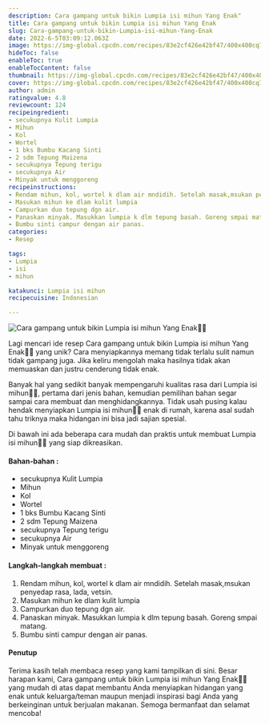 ```yaml
---
description: Cara gampang untuk bikin Lumpia isi mihun Yang Enak"
title: Cara gampang untuk bikin Lumpia isi mihun Yang Enak
slug: Cara-gampang-untuk-bikin-Lumpia-isi-mihun-Yang-Enak
date: 2022-6-5T03:09:12.063Z
image: https://img-global.cpcdn.com/recipes/83e2cf426e42bf47/400x400cq70/photo.jpg
hideToc: false
enableToc: true
enableTocContent: false
thumbnail: https://img-global.cpcdn.com/recipes/83e2cf426e42bf47/400x400cq70/photo.jpg
cover: https://img-global.cpcdn.com/recipes/83e2cf426e42bf47/400x400cq70/photo.jpg
author: admin
ratingvalue: 4.8
reviewcount: 124
recipeingredient:
- secukupnya Kulit Lumpia
- Mihun
- Kol
- Wortel
- 1 bks Bumbu Kacang Sinti
- 2 sdm Tepung Maizena
- secukupnya Tepung terigu
- secukupnya Air
- Minyak untuk menggoreng
recipeinstructions:
- Rendam mihun, kol, wortel k dlam air mndidih. Setelah masak,msukan penyedap rasa, lada, vetsin.
- Masukan mihun ke dlam kulit lumpia
- Campurkan duo tepung dgn air.
- Panaskan minyak. Masukkan lumpia k dlm tepung basah. Goreng smpai matang.
- Bumbu sinti campur dengan air panas.
categories:
- Resep

tags:
- Lumpia
- isi
- mihun

katakunci: Lumpia isi mihun
recipecuisine: Indonesian

---
```


![Cara gampang untuk bikin Lumpia isi mihun Yang Enak👩‍🍳](https://img-global.cpcdn.com/recipes/83e2cf426e42bf47/400x400cq70/photo.jpg)

Lagi mencari ide resep Cara gampang untuk bikin Lumpia isi mihun Yang Enak👩‍🍳 yang unik? Cara menyiapkannya memang tidak terlalu sulit namun tidak gampang juga. Jika keliru mengolah maka hasilnya tidak akan memuaskan dan justru cenderung tidak enak.

Banyak hal yang sedikit banyak mempengaruhi kualitas rasa dari Lumpia isi mihun👩‍🍳, pertama dari jenis bahan, kemudian pemilihan bahan segar sampai cara membuat dan menghidangkannya. Tidak usah pusing kalau hendak menyiapkan Lumpia isi mihun👩‍🍳 enak di rumah, karena asal sudah tahu triknya maka hidangan ini bisa jadi sajian spesial.

Di bawah ini ada beberapa cara mudah dan praktis untuk membuat Lumpia isi mihun👩‍🍳 yang siap dikreasikan.

<!--inarticleads1-->

#### Bahan-bahan :

- secukupnya Kulit Lumpia
- Mihun
- Kol
- Wortel
- 1 bks Bumbu Kacang Sinti
- 2 sdm Tepung Maizena
- secukupnya Tepung terigu
- secukupnya Air
- Minyak untuk menggoreng

<!--inarticleads2-->

#### Langkah-langkah membuat :

1. Rendam mihun, kol, wortel k dlam air mndidih. Setelah masak,msukan penyedap rasa, lada, vetsin.
1. Masukan mihun ke dlam kulit lumpia
1. Campurkan duo tepung dgn air.
1. Panaskan minyak. Masukkan lumpia k dlm tepung basah. Goreng smpai matang.
1. Bumbu sinti campur dengan air panas.

#### Penutup

Terima kasih telah membaca resep yang kami tampilkan di sini. Besar harapan kami, Cara gampang untuk bikin Lumpia isi mihun Yang Enak👩‍🍳 yang mudah di atas dapat membantu Anda menyiapkan hidangan yang enak untuk keluarga/teman maupun menjadi inspirasi bagi Anda yang berkeinginan untuk berjualan makanan. Semoga bermanfaat dan selamat mencoba!